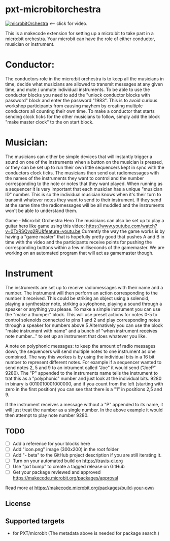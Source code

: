 # pxt-microbitorchestra

[![microbitOrchestra](https://img.youtube.com/vi/5tX93t7jCbQ/0.jpg)](https://www.youtube.com/watch?v=5tX93t7jCbQ)
<-- click for video. 

This is a makecode extension for setting up a micro:bit to take part in a micro:bit orchestra. Your microbit can have the role of either conductor, musician or instrument. 

# Conductor:
The conductors role in the micro:bit orchestra is to keep all the musicians in time, decide what musicians are allowed to transmit messages at any given time, and mute / unmute individual instruments. 
To be able to use the conductor blocks you need to add the "unlock conductor blocks with password" block and enter the password "1983". This is to avoid curious workshop participants from causing mayhem by creating multiple conductors all counting their own time. 
To make a conductor that starts sending clock ticks for the other musicians to follow, simply add the block "make master clock" to the on start block. 

# Musician:
The musicians can either be simple devices that will instantly trigger a sound on one of the instruments when a button on the musician is pressed, or they can be set up to run their own little sequencers kept in sync with the conductors clock ticks.
The musicians then send out radiomessages with the names of the instruments they want to control and the number corresponding to the note or notes that they want played. 
When running as a sequencer it is very important that each musician has a unique "musician ID" number. This is so the individual musician knows when it's their turn to transmit whatever notes they want to send to their instrument. If they send at the same time the radiomessages will be all muddled and the instruments won't be able to understand them. 

 
 Game - Micro:bit Orchestra Hero
The musicians can also be set up to play a guitar hero like game using this video: 
https://www.youtube.com/watch?v=0TxRSQvg2RU&feature=youtu.be
Currently the way the game works is by having a "game master" that is hopefully pretty good that pushes A and B in time with the video and the participants receive points for pushing the corresponding buttons within a few milliseconds of the gamemaster. We are working on an automated program that will act as gamemaster though.

# Instrument
The instruments are set up to receive radiomessages with their name and a number. The instrument will then perform an action corresponding to the number it received. This could be striking an object using a solenoid, playing a synthesizer note, striking a xylophone, playing a sound through a speaker or anything you please. 
To make a simple instrument you can use the "make a thumper" block. This will use preset actions for notes 0-5 to control solenoids connected to pins 1 and 2 and play corresponding notes through a speaker for numbers above 5
Alternatively you can use the block "make instrument with name" and a bunch of "when instrument receives note number..." to set up an instrument that does whatever you like. 



A note on polyphonic messages:
to keep the amount of radio messages down, the sequencers will send multiple notes to one instrument as one combined. The way this workes is by using the individual bits in a 16 bit number to represent different notes. For example if a sequencer wanted to send notes 2, 5 and 9 to an intrument called "Joe" it would send ("JoeP" 9280). The "P" appended to the instruments name tells the instrument to trat this as a "polyphonic" number and just look at the individual bits. 9280 in binary is 0010010001000000, and if you count from the left (starting with zero in the first position) you can see that there is a "1" in positions 2,5 and 9. 

If the instrument receives a message without a "P" appended to its name, it will just treat the number as a single number. In the above example it would then attempt to play note number 9280. 



## TODO

- [ ] Add a reference for your blocks here
- [ ] Add "icon.png" image (300x200) in the root folder
- [ ] Add "- beta" to the GitHub project description if you are still iterating it.
- [ ] Turn on your automated build on https://travis-ci.org
- [ ] Use "pxt bump" to create a tagged release on GitHub
- [ ] Get your package reviewed and approved https://makecode.microbit.org/packages/approval

Read more at https://makecode.microbit.org/packages/build-your-own

## License



## Supported targets

* for PXT/microbit
(The metadata above is needed for package search.)

